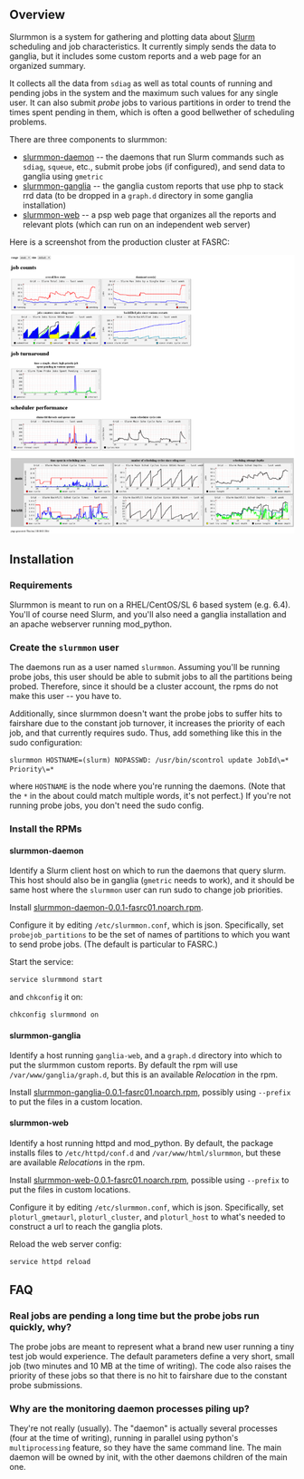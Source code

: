 ## Overview

Slurmmon is a system for gathering and plotting data about [Slurm](http://www.schedmd.com/) scheduling and job characteristics.
It currently simply sends the data to ganglia, but it includes some custom reports and a web page for an organized summary.

It collects all the data from `sdiag` as well as total counts of running and pending jobs in the system and the maximum such values for any single user.
It can also submit *probe* jobs to various partitions in order to trend the times spent pending in them, which is often a good bellwether of scheduling problems.

There are three components to slurmmon:

* [slurmmon-daemon](slurmmon-daemon-0.0.1-fasrc01.noarch.rpm?raw=true) -- the daemons that run Slurm commands such as `sdiag`, `squeue`, etc., submit probe jobs (if configured), and send data to ganglia using `gmetric`
* [slurmmon-ganglia](slurmmon-ganglia-0.0.1-fasrc01.noarch.rpm?raw=true) -- the ganglia custom reports that use php to stack rrd data (to be dropped in a `graph.d` directory in some ganglia installation)
* [slurmmon-web](slurmmon-web-0.0.1-fasrc01.noarch.rpm?raw=true) -- a psp web page that organizes all the reports and relevant plots (which can run on an independent web server)

Here is a screenshot from the production cluster at FASRC:

![slurmmon screenshot](slurmmon_screenshot_small.png "slurmmon screenshot")



## Installation

### Requirements

Slurmmon is meant to run on a RHEL/CentOS/SL 6 based system (e.g. 6.4).
You'll of course need Slurm, and you'll also need a ganglia installation and an apache webserver running mod_python.


### Create the `slurmmon` user

The daemons run as a user named `slurmmon`.
Assuming you'll be running probe jobs, this user should be able to submit jobs to all the partitions being probed.
Therefore, since it should be a cluster account, the rpms do not make this user -- you have to.

Additionally, since slurmmon doesn't want the probe jobs to suffer hits to fairshare due to the constant job turnover, it increases the priority of each job, and that currently requires sudo.
Thus, add something like this in the sudo configuration:

```
slurmmon HOSTNAME=(slurm) NOPASSWD: /usr/bin/scontrol update JobId\=* Priority\=*
```

where `HOSTNAME` is the node where you're running the daemons.
(Note that the `*` in the about could match multiple words, it's not perfect.)
If you're not running probe jobs, you don't need the sudo config.


### Install the RPMs

#### slurmmon-daemon

Identify a Slurm client host on which to run the daemons that query slurm.
This host should also be in ganglia (`gmetric` needs to work), and it should be same host where the `slurmmon` user can run sudo to change job priorities.

Install [slurmmon-daemon-0.0.1-fasrc01.noarch.rpm](slurmmon-daemon-0.0.1-fasrc01.noarch.rpm?raw=true).

Configure it by editing `/etc/slurmmon.conf`, which is json.
Specifically, set `probejob_partitions` to be the set of names of partitions to which you want to send probe jobs.
(The default is particular to FASRC.)

Start the service:

``` bash
service slurmmond start
```

and `chkconfig` it on:

``` bash
chkconfig slurmmond on
```


#### slurmmon-ganglia

Identify a host running `ganglia-web`, and a `graph.d` directory into which to put the slurmmon custom reports.
By default the rpm will use `/var/www/ganglia/graph.d`, but this is an available *Relocation* in the rpm.

Install [slurmmon-ganglia-0.0.1-fasrc01.noarch.rpm](slurmmon-ganglia-0.0.1-fasrc01.noarch.rpm?raw=true), possibly using `--prefix` to put the files in a custom location.


#### slurmmon-web

Identify a host running httpd and mod_python.
By default, the package installs files to `/etc/httpd/conf.d` and `/var/www/html/slurmmon`, but these are available *Relocation*s in the rpm.

Install [slurmmon-web-0.0.1-fasrc01.noarch.rpm](slurmmon-web-0.0.1-fasrc01.noarch.rpm?raw=true), possible using `--prefix` to put the files in custom locations.

Configure it by editing `/etc/slurmmon.conf`, which is json.
Specifically, set `ploturl_gmetaurl`, `ploturl_cluster`, and `ploturl_host` to what's needed to construct a url to reach the ganglia plots. 

Reload the web server config:

``` bash
service httpd reload
```



## FAQ

### Real jobs are pending a long time but the probe jobs run quickly, why?

The probe jobs are meant to represent what a brand new user running a tiny test job would experience.
The default parameters define a very short, small job (two minutes and 10 MB at the time of writing).
The code also raises the priority of these jobs so that there is no hit to fairshare due to the constant probe submissions.

### Why are the monitoring daemon processes piling up?

They're not really (usually).
The "daemon" is actually several processes (four at the time of writing), running in parallel using python's `multiprocessing` feature, so they have the same command line.
The main daemon will be owned by init, with the other daemons children of the main one.
